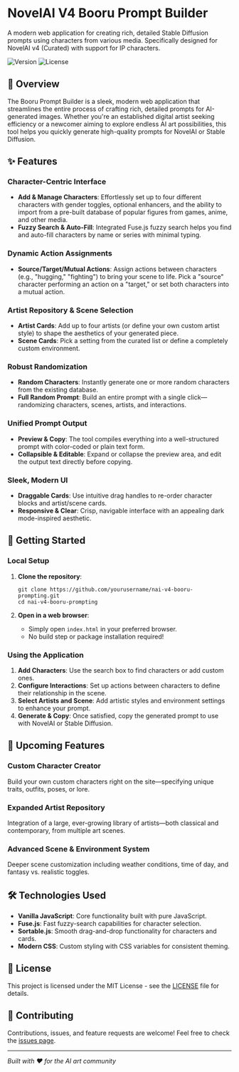 # NovelAI V4 Booru Prompt Builder

A modern web application for creating rich, detailed Stable Diffusion prompts using characters from various media. Specifically designed for NovelAI v4 (Curated) with support for IP characters.

![Version](https://img.shields.io/badge/version-1.0.0-blue.svg)
![License](https://img.shields.io/badge/license-MIT-green.svg)

## 🎨 Overview

The Booru Prompt Builder is a sleek, modern web application that streamlines the entire process of crafting rich, detailed prompts for AI-generated images. Whether you're an established digital artist seeking efficiency or a newcomer aiming to explore endless AI art possibilities, this tool helps you quickly generate high-quality prompts for NovelAI or Stable Diffusion.

## ✨ Features

### Character-Centric Interface
- **Add & Manage Characters**: Effortlessly set up to four different characters with gender toggles, optional enhancers, and the ability to import from a pre-built database of popular figures from games, anime, and other media.
- **Fuzzy Search & Auto-Fill**: Integrated Fuse.js fuzzy search helps you find and auto-fill characters by name or series with minimal typing.

### Dynamic Action Assignments
- **Source/Target/Mutual Actions**: Assign actions between characters (e.g., "hugging," "fighting") to bring your scene to life. Pick a "source" character performing an action on a "target," or set both characters into a mutual action.

### Artist Repository & Scene Selection
- **Artist Cards**: Add up to four artists (or define your own custom artist style) to shape the aesthetics of your generated piece.
- **Scene Cards**: Pick a setting from the curated list or define a completely custom environment.

### Robust Randomization
- **Random Characters**: Instantly generate one or more random characters from the existing database.
- **Full Random Prompt**: Build an entire prompt with a single click—randomizing characters, scenes, artists, and interactions.

### Unified Prompt Output
- **Preview & Copy**: The tool compiles everything into a well-structured prompt with color-coded or plain text form.
- **Collapsible & Editable**: Expand or collapse the preview area, and edit the output text directly before copying.

### Sleek, Modern UI
- **Draggable Cards**: Use intuitive drag handles to re-order character blocks and artist/scene cards.
- **Responsive & Clear**: Crisp, navigable interface with an appealing dark mode-inspired aesthetic.

## 🚀 Getting Started

### Local Setup

1. **Clone the repository**:
   ```
   git clone https://github.com/yourusername/nai-v4-booru-prompting.git
   cd nai-v4-booru-prompting
   ```

2. **Open in a web browser**:
   - Simply open `index.html` in your preferred browser.
   - No build step or package installation required!

### Using the Application

1. **Add Characters**: Use the search box to find characters or add custom ones.
2. **Configure Interactions**: Set up actions between characters to define their relationship in the scene.
3. **Select Artists and Scene**: Add artistic styles and environment settings to enhance your prompt.
4. **Generate & Copy**: Once satisfied, copy the generated prompt to use with NovelAI or Stable Diffusion.

## 🔮 Upcoming Features

### Custom Character Creator
Build your own custom characters right on the site—specifying unique traits, outfits, poses, or lore.

### Expanded Artist Repository
Integration of a large, ever-growing library of artists—both classical and contemporary, from multiple art scenes.

### Advanced Scene & Environment System
Deeper scene customization including weather conditions, time of day, and fantasy vs. realistic toggles.

## 🛠️ Technologies Used

- **Vanilla JavaScript**: Core functionality built with pure JavaScript.
- **Fuse.js**: Fast fuzzy-search capabilities for character selection.
- **Sortable.js**: Smooth drag-and-drop functionality for characters and cards.
- **Modern CSS**: Custom styling with CSS variables for consistent theming.

## 📄 License

This project is licensed under the MIT License - see the [LICENSE](LICENSE) file for details.

## 🤝 Contributing

Contributions, issues, and feature requests are welcome! Feel free to check the [issues page](https://github.com/yourusername/nai-v4-booru-prompting/issues).

---

*Built with ❤️ for the AI art community*
